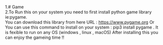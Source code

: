 1.# Game<br>
2.To Run this on your system you need to first install python game library ie:pygame.<br>
You can download this library from here URL : https://www.pygame.org
Or You can use this command to install on your system : pip3 install pygame .
It is fexible to run on any OS (windows , linux , macOS)
After installing this you can enjoy the gameing time !!
